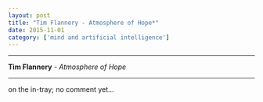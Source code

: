 ```yaml
---
layout: post
title: "Tim Flannery - Atmosphere of Hope*"
date: 2015-11-01
category: ['mind and artificial intelligence']
---
```


***

<b>Tim Flannery</b> - _Atmosphere of Hope_

***
on the in-tray; no comment yet...
